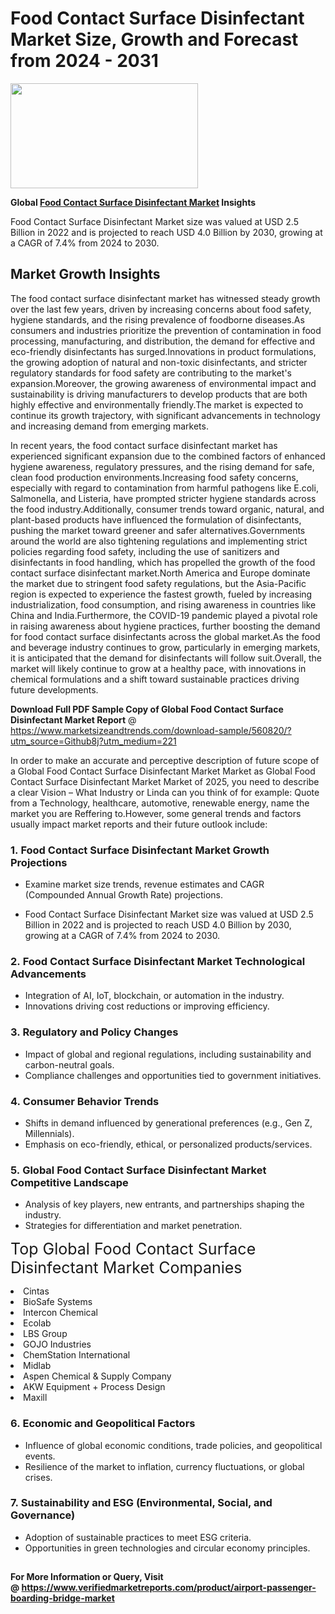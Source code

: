 <H1>Food Contact Surface Disinfectant Market Size, Growth and Forecast from 2024 - 2031</H1><img class="aligncenter size-medium wp-image-584254" src="https://thirdeyenews.in/wp-content/uploads/2024/09/Global-Market-Research-300x168.jpeg" alt="" width="300" height="168" /><p><strong>Global&nbsp;<a href="https://www.marketsizeandtrends.com/download-sample/560820/?utm_source=Github8j?utm_medium=221">Food Contact Surface Disinfectant Market</a> Insights</strong></p><p>Food Contact Surface Disinfectant Market size was valued at USD 2.5 Billion in 2022 and is projected to reach USD 4.0 Billion by 2030, growing at a CAGR of 7.4% from 2024 to 2030.</p><p><h2>Market Growth Insights</h2> <p>The food contact surface disinfectant market has witnessed steady growth over the last few years, driven by increasing concerns about food safety, hygiene standards, and the rising prevalence of foodborne diseases.As consumers and industries prioritize the prevention of contamination in food processing, manufacturing, and distribution, the demand for effective and eco-friendly disinfectants has surged.Innovations in product formulations, the growing adoption of natural and non-toxic disinfectants, and stricter regulatory standards for food safety are contributing to the market's expansion.Moreover, the growing awareness of environmental impact and sustainability is driving manufacturers to develop products that are both highly effective and environmentally friendly.The market is expected to continue its growth trajectory, with significant advancements in technology and increasing demand from emerging markets.</p> <p>In recent years, the food contact surface disinfectant market has experienced significant expansion due to the combined factors of enhanced hygiene awareness, regulatory pressures, and the rising demand for safe, clean food production environments.Increasing food safety concerns, especially with regard to contamination from harmful pathogens like E.coli, Salmonella, and Listeria, have prompted stricter hygiene standards across the food industry.Additionally, consumer trends toward organic, natural, and plant-based products have influenced the formulation of disinfectants, pushing the market toward greener and safer alternatives.Governments around the world are also tightening regulations and implementing strict policies regarding food safety, including the use of sanitizers and disinfectants in food handling, which has propelled the growth of the food contact surface disinfectant market.North America and Europe dominate the market due to stringent food safety regulations, but the Asia-Pacific region is expected to experience the fastest growth, fueled by increasing industrialization, food consumption, and rising awareness in countries like China and India.Furthermore, the COVID-19 pandemic played a pivotal role in raising awareness about hygiene practices, further boosting the demand for food contact surface disinfectants across the global market.As the food and beverage industry continues to grow, particularly in emerging markets, it is anticipated that the demand for disinfectants will follow suit.Overall, the market will likely continue to grow at a healthy pace, with innovations in chemical formulations and a shift toward sustainable practices driving future developments.</p> <p><span class=""><strong>Download Full PDF Sample Copy of Global Food Contact Surface Disinfectant Market Report</strong> @ <a href="https://www.marketsizeandtrends.com/download-sample/560820/?utm_source=Github8j?utm_medium=221" target="_blank">https://www.marketsizeandtrends.com/download-sample/560820/?utm_source=Github8j?utm_medium=221</a></span></p><p>In order to make an accurate and perceptive description of future scope of a Global&nbsp;Food Contact Surface Disinfectant Market Market as Global&nbsp;Food Contact Surface Disinfectant Market Market of 2025, you need to describe a clear Vision &ndash; What Industry or Linda can you think of for example: Quote from a Technology, healthcare, automotive, renewable energy, name the market you are Reffering to.However, some general trends and factors usually impact market reports and their future outlook include:</p><h3>1.&nbsp;<strong>Food Contact Surface Disinfectant Market Growth Projections</strong></h3><ul><li>Examine market size trends, revenue estimates and CAGR (Compounded Annual Growth Rate) projections.</li><li><p>Food Contact Surface Disinfectant Market size was valued at USD 2.5 Billion in 2022 and is projected to reach USD 4.0 Billion by 2030, growing at a CAGR of 7.4% from 2024 to 2030.</p></li></ul><h3>2.&nbsp;<strong>Food Contact Surface Disinfectant Market Technological Advancements</strong></h3><ul><li>Integration of AI, IoT, blockchain, or automation in the industry.</li><li>Innovations driving cost reductions or improving efficiency.</li></ul><h3>3.&nbsp;<strong>Regulatory and Policy Changes</strong></h3><ul><li>Impact of global and regional regulations, including sustainability and carbon-neutral goals.</li><li>Compliance challenges and opportunities tied to government initiatives.</li></ul><h3>4.&nbsp;<strong>Consumer Behavior Trends</strong></h3><ul><li>Shifts in demand influenced by generational preferences (e.g., Gen Z, Millennials).</li><li>Emphasis on eco-friendly, ethical, or personalized products/services.</li></ul><h3>5.&nbsp;<strong>Global Food Contact Surface Disinfectant Market Competitive Landscape</strong></h3><ul><li>Analysis of key players, new entrants, and partnerships shaping the industry.</li><li>Strategies for differentiation and market penetration.</li></ul><p data-pm-slice="1 1 []"><span style="color: inherit; font-family: inherit; font-size: 25px;">Top Global Food Contact Surface Disinfectant Market Companies</span></p><div class="" data-test-id=""><p><li>Cintas</li><li> BioSafe Systems</li><li> Intercon Chemical</li><li> Ecolab</li><li> LBS Group</li><li> GOJO Industries</li><li> ChemStation International</li><li> Midlab</li><li> Aspen Chemical & Supply Company</li><li> AKW Equipment + Process Design</li><li> Maxill</li></p></div><h3>6.&nbsp;<strong>Economic and Geopolitical Factors</strong></h3><ul><li>Influence of global economic conditions, trade policies, and geopolitical events.</li><li>Resilience of the market to inflation, currency fluctuations, or global crises.</li></ul><h3>7.&nbsp;<strong>Sustainability and ESG (Environmental, Social, and Governance)</strong></h3><ul><li>Adoption of sustainable practices to meet ESG criteria.</li><li>Opportunities in green technologies and circular economy principles.</li></ul><h2><strong style="font-size: 14px;">For More Information or Query, Visit @&nbsp;</strong><a style="background-color: #ffffff; font-size: 14px;" href="https://www.marketsizeandtrends.com/report/food-contact-surface-disinfectant-market/" target="_blank">https://www.verifiedmarketreports.com/product/airport-passenger-boarding-bridge-market</a></h2>